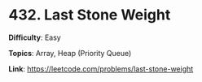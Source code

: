 # 432. Last Stone Weight

**Difficulty**: Easy

**Topics**: Array, Heap (Priority Queue)

**Link**: https://leetcode.com/problems/last-stone-weight
